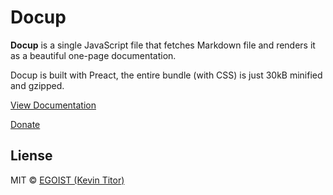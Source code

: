 # Docup

**Docup** is a single JavaScript file that fetches Markdown file and renders it as a beautiful one-page documentation.

Docup is built with Preact, the entire bundle (with CSS) is just 30kB minified and gzipped.

[View Documentation](https://docup.now.sh)

[Donate](https://github.com/sponsors/egoist)

## Liense

MIT &copy; [EGOIST (Kevin Titor)](https://github.com/sponsors/egoist)
